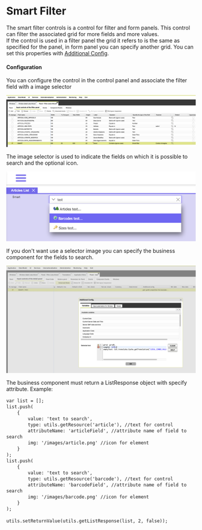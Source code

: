 # Smart Filter

The smart filter controls is a control for filter and form panels. This control can filter the associated grid for more fields and more values.  
If the control is used in a filter panel the grid it refers to is the same as specified for the panel, in form panel you can specify another grid. You can set this properties with [Additional Config](3-1-8-panels-list/3-1-8-4-controls-properties.md).  


#### Configuration

You can configure the control in the control panel and associate the filter field with a image selector

![](../../../.gitbook/assets/image%20%284%29.png)

The image selector is used to indicate the fields on which it is possible to search and the optional icon.

![](../../../.gitbook/assets/image%20%285%29.png)

If you don't want use a selector image you can specify the business component for the fields to search.

![](../../../.gitbook/assets/image%20%283%29.png)

The business component must return a ListResponse object with specify attribute. Example:

```text
var list = [];
list.push(
    {
        value: 'text to search',
        type: utils.getResource('article'), //text for control
        attributeName: 'articleField', //attribute name of field to search
        img: '/images/article.png' //icon for element
    }
);
list.push(
    {
        value: 'text to search',
        type: utils.getResource('barcode'), //text for control
        attributeName: 'barcodeField', //attribute name of field to search
        img: '/images/barcode.png' //icon for element
    }
);

utils.setReturnValue(utils.getListResponse(list, 2, false));
```


